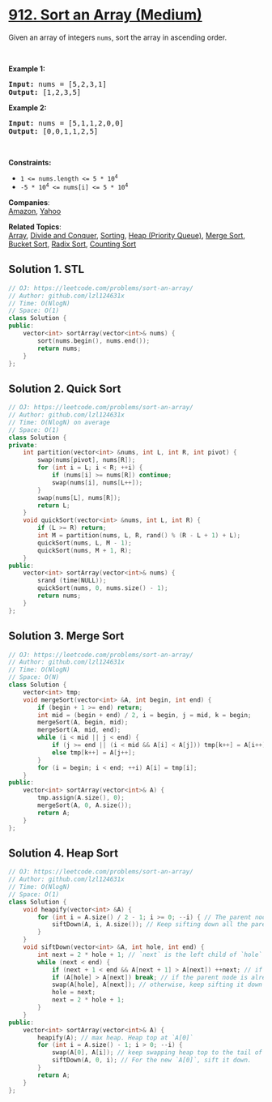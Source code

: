 # [912. Sort an Array (Medium)](https://leetcode.com/problems/sort-an-array/)

<p>Given an array of integers <code>nums</code>, sort the array in ascending order.</p>

<p>&nbsp;</p>
<p><strong>Example 1:</strong></p>
<pre><strong>Input:</strong> nums = [5,2,3,1]
<strong>Output:</strong> [1,2,3,5]
</pre><p><strong>Example 2:</strong></p>
<pre><strong>Input:</strong> nums = [5,1,1,2,0,0]
<strong>Output:</strong> [0,0,1,1,2,5]
</pre>
<p>&nbsp;</p>
<p><strong>Constraints:</strong></p>

<ul>
	<li><code>1 &lt;= nums.length &lt;= 5 * 10<sup>4</sup></code></li>
	<li><code>-5 * 10<sup>4</sup> &lt;= nums[i] &lt;= 5 * 10<sup>4</sup></code></li>
</ul>


**Companies**:  
[Amazon](https://leetcode.com/company/amazon), [Yahoo](https://leetcode.com/company/yahoo)

**Related Topics**:  
[Array](https://leetcode.com/tag/array/), [Divide and Conquer](https://leetcode.com/tag/divide-and-conquer/), [Sorting](https://leetcode.com/tag/sorting/), [Heap (Priority Queue)](https://leetcode.com/tag/heap-priority-queue/), [Merge Sort](https://leetcode.com/tag/merge-sort/), [Bucket Sort](https://leetcode.com/tag/bucket-sort/), [Radix Sort](https://leetcode.com/tag/radix-sort/), [Counting Sort](https://leetcode.com/tag/counting-sort/)

## Solution 1. STL

```cpp
// OJ: https://leetcode.com/problems/sort-an-array/
// Author: github.com/lzl124631x
// Time: O(NlogN)
// Space: O(1)
class Solution {
public:
    vector<int> sortArray(vector<int>& nums) {
        sort(nums.begin(), nums.end());
        return nums;
    }
};
```

## Solution 2. Quick Sort

```cpp
// OJ: https://leetcode.com/problems/sort-an-array/
// Author: github.com/lzl124631x
// Time: O(NlogN) on average
// Space: O(1)
class Solution {
private:
    int partition(vector<int> &nums, int L, int R, int pivot) {
        swap(nums[pivot], nums[R]);
        for (int i = L; i < R; ++i) {
            if (nums[i] >= nums[R]) continue;
            swap(nums[i], nums[L++]);
        }
        swap(nums[L], nums[R]);
        return L;
    }
    void quickSort(vector<int> &nums, int L, int R) {
        if (L >= R) return;
        int M = partition(nums, L, R, rand() % (R - L + 1) + L);
        quickSort(nums, L, M - 1);
        quickSort(nums, M + 1, R);
    }
public:
    vector<int> sortArray(vector<int>& nums) {
        srand (time(NULL));
        quickSort(nums, 0, nums.size() - 1);
        return nums;
    }
};
```

## Solution 3. Merge Sort

```cpp
// OJ: https://leetcode.com/problems/sort-an-array/
// Author: github.com/lzl124631x
// Time: O(NlogN)
// Space: O(N)
class Solution {
    vector<int> tmp;
    void mergeSort(vector<int> &A, int begin, int end) {
        if (begin + 1 >= end) return;
        int mid = (begin + end) / 2, i = begin, j = mid, k = begin;
        mergeSort(A, begin, mid);
        mergeSort(A, mid, end);
        while (i < mid || j < end) {
            if (j >= end || (i < mid && A[i] < A[j])) tmp[k++] = A[i++];
            else tmp[k++] = A[j++];
        }
        for (i = begin; i < end; ++i) A[i] = tmp[i];
    }
public:
    vector<int> sortArray(vector<int>& A) {
        tmp.assign(A.size(), 0);
        mergeSort(A, 0, A.size());
        return A;
    }
};
```

## Solution 4. Heap Sort

```cpp
// OJ: https://leetcode.com/problems/sort-an-array/
// Author: github.com/lzl124631x
// Time: O(NlogN)
// Space: O(1)
class Solution {
    void heapify(vector<int> &A) {
        for (int i = A.size() / 2 - 1; i >= 0; --i) { // The parent node with the greatest index is `A[N / 2 - 1]`
            siftDown(A, i, A.size()); // Keep sifting down all the parent nodes from bottom up
        }
    }
    void siftDown(vector<int> &A, int hole, int end) {
        int next = 2 * hole + 1; // `next` is the left child of `hole`
        while (next < end) {
            if (next + 1 < end && A[next + 1] > A[next]) ++next; // if the right child is greater than left child, use right child instead.
            if (A[hole] > A[next]) break; // if the parent node is already greater than its greatest child, we don't need to sift it down.
            swap(A[hole], A[next]); // otherwise, keep sifting it down until the parent node `hole` doesn't have any child, i.e. `next >= end`
            hole = next;
            next = 2 * hole + 1;
        }
    }
public:
    vector<int> sortArray(vector<int>& A) {
        heapify(A); // max heap. Heap top at `A[0]`
        for (int i = A.size() - 1; i > 0; --i) {
            swap(A[0], A[i]); // keep swapping heap top to the tail of the heap
            siftDown(A, 0, i); // For the new `A[0]`, sift it down.
        }
        return A;
    }
};
```